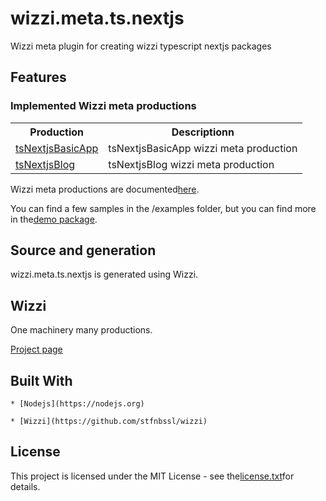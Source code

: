 # wizzi.meta.ts.nextjs

Wizzi meta plugin for creating wizzi typescript nextjs packages


## Features
### Implemented Wizzi meta productions

<table>
<tr>
<th>Production<th>Descriptionn</tr>
<tr>
<td>
<a href https://github.com//wizzi.meta.ts.nextjs/tree/master/.wizzi/ittf/lib/wizzi/productions/tsNextjsBasicApp.wfproduction.ittf>tsNextjsBasicApp</a><td>tsNextjsBasicApp wizzi meta production</td>
</tr>
<tr>
<td>
<a href https://github.com//wizzi.meta.ts.nextjs/tree/master/.wizzi/ittf/lib/wizzi/productions/tsNextjsBlog.wfproduction.ittf>tsNextjsBlog</a><td>tsNextjsBlog wizzi meta production</td>
</tr>
</table>



<p>Wizzi meta productions are documented<a href="https://stfnbssl.github.io/wizzi/docs/wizziplugins.html">here</a>.</p>



<p>You can find a few samples in the /examples folder, but you can find more in the<a href="https://github.com/wizzifactory/wizzi/tree/master/packages/wizzi-demo/.wizzi/ittf/examples/advanced/plugins">demo package</a>.</p>

## Source and generation
wizzi.meta.ts.nextjs is generated using Wizzi.


## Wizzi

One machinery many productions.



<p><a href="https://stfnbssl.github.io/wizzi">Project page</a></p>

## Built With
    * [Nodejs](https://nodejs.org)
    
    * [Wizzi](https://github.com/stfnbssl/wizzi)
    

## License

<p>This project is licensed under the MIT License - see the<a href="license.txt">license.txt</a>for details.</p>

